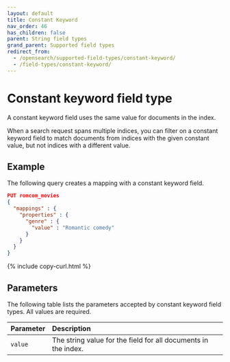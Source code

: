 ```yaml
---
layout: default
title: Constant Keyword
nav_order: 46
has_children: false
parent: String field types
grand_parent: Supported field types
redirect_from:
  - /opensearch/supported-field-types/constant-keyword/
  - /field-types/constant-keyword/
---
```


# Constant keyword field type

A constant keyword field uses the same value for documents in the index. 

When a search request spans multiple indices, you can filter on a constant keyword field to match documents from indices with the given constant value, 
but not indices with a different value.

## Example

The following query creates a mapping with a constant keyword field. 

```json
PUT romcom_movies
{
  "mappings" : {
    "properties" : {
      "genre" : {
        "value" : "Romantic comedy"
      }
    }
  }
}
```
{% include copy-curl.html %}

## Parameters

The following table lists the parameters accepted by constant keyword field types. All values are required.

Parameter | Description 
:--- | :--- 
`value` | The string value for the field for all documents in the index.

